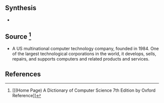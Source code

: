## Synthesis
- 
## Source [^1]
- A US multinational computer technology company, founded in 1984. One of the largest technological corporations in the world, it develops, sells, repairs, and supports computers and related products and services.
## References

[^1]: [[(Home Page) A Dictionary of Computer Science 7th Edition by Oxford Reference]]